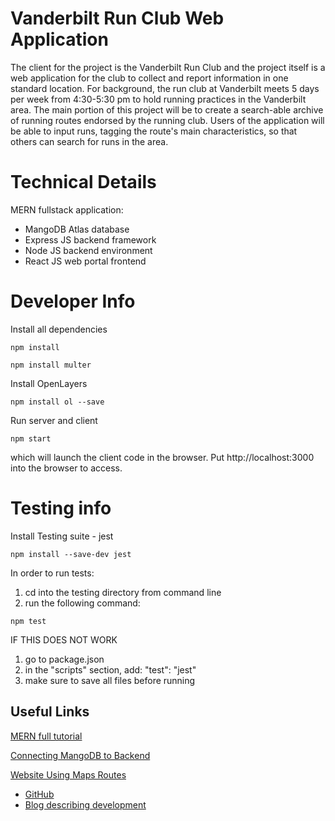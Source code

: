 # Vanderbilt Run Club Web Application
The client for the project is the Vanderbilt Run Club and the project itself is a web
application for the club to collect and report information in one standard location. For
background, the run club at Vanderbilt meets 5 days per week from 4:30-5:30 pm to
hold running practices in the Vanderbilt area. The main portion of this project will be to
create a search-able archive of running routes endorsed by the running club. Users of
the application will be able to input runs, tagging the route's main characteristics, so that
others can search for runs in the area.

# Technical Details
MERN fullstack application:
- MangoDB Atlas database
- Express JS backend framework
- Node JS backend environment
- React JS web portal frontend

# Developer Info

Install all dependencies 

```
npm install
```
```
npm install multer
```


Install OpenLayers

```
npm install ol --save
```

Run server and client

```
npm start
```


which will launch the client code in the browser. Put http://localhost:3000 into the browser to access.

# Testing info

Install Testing suite - jest 
```
npm install --save-dev jest
```
In order to run tests:
1. cd into the testing directory from command line
2. run the following command: 
```
npm test
```
IF THIS DOES NOT WORK
1. go to package.json 
2. in the "scripts" section, add: "test": "jest"
3. make sure to save all files before running

## Useful Links
[MERN full tutorial](https://blog.logrocket.com/mern-stack-tutorial/)

[Connecting MangoDB to Backend](https://www.mongodb.com/languages/mern-stack-tutorial)

[Website Using Maps Routes](https://onthegomap.com/#/create)
- [GitHub](https://github.com/onthegomap)
- [Blog describing development](https://medium.com/@onthegomap/a-new-on-the-go-map-d0b027250958)
